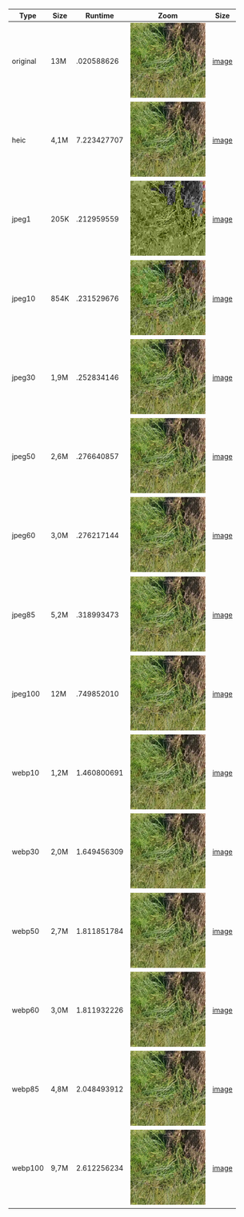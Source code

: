 | Type     | Size    | Runtime | Zoom    |Size     |
| -------- | ------- | ------- | ------- | ------- |
| original | 13M | .020588626 | <img src='out/mini_webp_original_IMG_20180930_115617.jpg' width=150 height=150> |  [image](out/original_IMG_20180930_115617.jpg) | 
| heic | 4,1M | 7.223427707 | <img src='out/mini_heic_IMG_20180930_115617.jpg.png' width=150 height=150> |  [image](out/IMG_20180930_115617.jpg.heic) | 
| jpeg1 | 205K | .212959559 | <img src='out/mini_jpeg1_IMG_20180930_115617.jpg.png' width=150 height=150> |  [image](out/1_IMG_20180930_115617.jpg) | 
| jpeg10 | 854K | .231529676 | <img src='out/mini_jpeg10_IMG_20180930_115617.jpg.png' width=150 height=150> |  [image](out/10_IMG_20180930_115617.jpg) | 
| jpeg30 | 1,9M | .252834146 | <img src='out/mini_jpeg30_IMG_20180930_115617.jpg.png' width=150 height=150> |  [image](out/30_IMG_20180930_115617.jpg) | 
| jpeg50 | 2,6M | .276640857 | <img src='out/mini_jpeg50_IMG_20180930_115617.jpg.png' width=150 height=150> |  [image](out/50_IMG_20180930_115617.jpg) | 
| jpeg60 | 3,0M | .276217144 | <img src='out/mini_jpeg60_IMG_20180930_115617.jpg.png' width=150 height=150> |  [image](out/60_IMG_20180930_115617.jpg) | 
| jpeg85 | 5,2M | .318993473 | <img src='out/mini_jpeg85_IMG_20180930_115617.jpg.png' width=150 height=150> |  [image](out/85_IMG_20180930_115617.jpg) | 
| jpeg100 | 12M | .749852010 | <img src='out/mini_jpeg100_IMG_20180930_115617.jpg.png' width=150 height=150> |  [image](out/100_IMG_20180930_115617.jpg) | 
| webp10 | 1,2M | 1.460800691 | <img src='out/mini_webp10_IMG_20180930_115617.jpg' width=150 height=150> |  [image](out/10_IMG_20180930_115617.jpg.webp) | 
| webp30 | 2,0M | 1.649456309 | <img src='out/mini_webp30_IMG_20180930_115617.jpg' width=150 height=150> |  [image](out/30_IMG_20180930_115617.jpg.webp) | 
| webp50 | 2,7M | 1.811851784 | <img src='out/mini_webp50_IMG_20180930_115617.jpg' width=150 height=150> |  [image](out/50_IMG_20180930_115617.jpg.webp) | 
| webp60 | 3,0M | 1.811932226 | <img src='out/mini_webp60_IMG_20180930_115617.jpg' width=150 height=150> |  [image](out/60_IMG_20180930_115617.jpg.webp) | 
| webp85 | 4,8M | 2.048493912 | <img src='out/mini_webp85_IMG_20180930_115617.jpg' width=150 height=150> |  [image](out/85_IMG_20180930_115617.jpg.webp) | 
| webp100 | 9,7M | 2.612256234 | <img src='out/mini_webp100_IMG_20180930_115617.jpg' width=150 height=150> |  [image](out/100_IMG_20180930_115617.jpg.webp) | 
